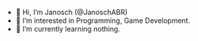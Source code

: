- 👋 Hi, I’m Janosch (@JanoschABR)
- 👀 I’m interested in Programming, Game Development.
- 🌱 I’m currently learning nothing.

<!---
JanoschABR/JanoschABR is a ✨ special ✨ repository because its `README.md` (this file) appears on your GitHub profile.
You can click the Preview link to take a look at your changes.
--->
